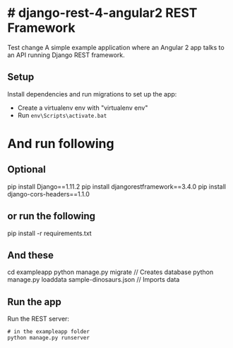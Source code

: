 # # django-rest-4-angular2 REST Framework
Test change
A simple example application where an Angular 2 app talks to an API running
Django REST framework.

## Setup

Install dependencies and run migrations to set up the app:

- Create a virtualenv env with "virtualenv env"
- Run `env\Scripts\activate.bat`
# And run following
## Optional
pip install Django==1.11.2
pip install djangorestframework==3.4.0
pip install django-cors-headers==1.1.0
## or run the following
pip install -r requirements.txt

## And these
cd exampleapp
python manage.py migrate // Creates database
python manage.py loaddata sample-dinosaurs.json // Imports data

## Run the app

Run the REST server:

```
# in the exampleapp folder
python manage.py runserver
```
